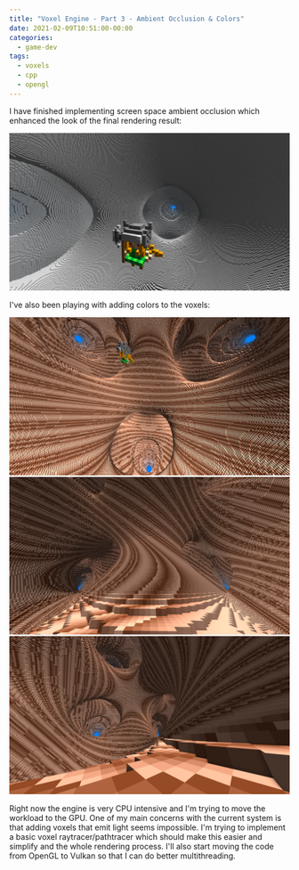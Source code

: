```yaml
---
title: "Voxel Engine - Part 3 - Ambient Occlusion & Colors"
date: 2021-02-09T10:51:00-00:00
categories:
  - game-dev
tags:
  - voxels
  - cpp
  - opengl
---
```


I have finished implementing screen space ambient occlusion which enhanced the
look of the final rendering result:

![SSAO](/assets/images/posts/2020-02-09/ssao.png "SSAO")

I've also been playing with adding colors to the voxels:

![Colors 1](/assets/images/posts/2020-02-09/colors_1.png "Colors 1")
![Colors 2](/assets/images/posts/2020-02-09/colors_2.png "Colors 2")
![Colors 3](/assets/images/posts/2020-02-09/colors_3.png "Colors 3")

Right now the engine is very CPU intensive and I'm trying to move the workload
to the GPU. One of my main concerns with the current system is that adding
voxels that emit light seems impossible. I'm trying to implement a basic voxel
raytracer/pathtracer which should make this easier and simplify and the whole
rendering process. I'll also start moving the code from OpenGL to Vulkan so that
I can do better multithreading.